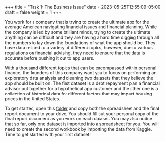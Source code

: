 +++
title = "Task 1: The Business Issue"
date = 2023-05-25T12:55:09-05:00
draft = false
weight = 1
+++

You work for a company that is trying to create the ultimate app for the average American navigating financial issues and financial planning. While the company is led by some brilliant minds, trying to create the ultimate anything can be difficult and they are having a hard time digging through all the numbers to lay down the foundations of what the app should be. They have data related to a variety of different topics, however, due to various regulations on financial advising, they need to ensure that the data is accurate before pushing it out to app users.

With a thousand different topics that can be encompassed within personal finance, the founders of this company want you to focus on performing an exploratory data analysis and cleaning two datasets that they believe the app should be built on. The first dataset is a debt repayment plan a financial advisor put together for a hypothetical app customer and the other one is a collection of historical data for different factors that may impact housing prices in the United States.

To get started, open this [folder](https://drive.google.com/drive/folders/1LKqS5sHRRsqK8GZg5PC1yiaKUrINyjkl?copy) and copy both the spreadsheet and the final report document to your drive. You should fill out your personal copy of the final report document as you work on each dataset. You may also notice that so far, only one dataset is imported into a spreadsheet for you. You will need to create the second workbook by importing the data from Kaggle. Time to get started with your first dataset!

